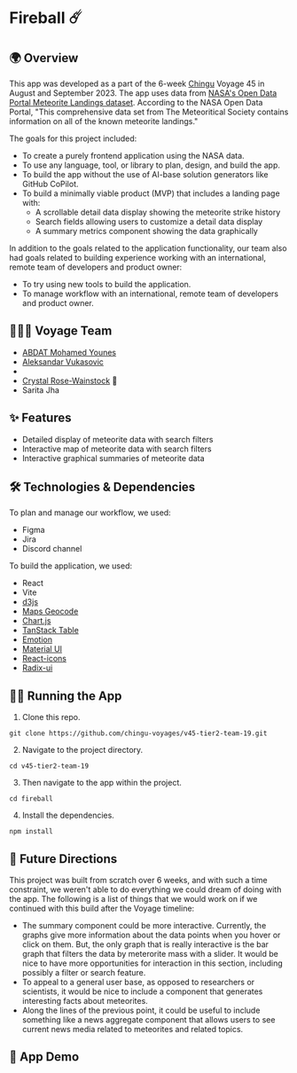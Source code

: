 # Fireball ☄️

## 🌍 Overview

This app was developed as a part of the 6-week [Chingu](https://www.chingu.io/) Voyage 45 in August and September 2023. The app uses data from [NASA's Open Data Portal Meteorite Landings dataset](https://data.nasa.gov/Space-Science/Meteorite-Landings/gh4g-9sfh). According to the NASA Open Data Portal, "This comprehensive data set from The Meteoritical Society contains information on all of the known meteorite landings."

The goals for this project included:

- To create a purely frontend application using the NASA data.
- To use any language, tool, or library to plan, design, and build the app.
- To build the app without the use of AI-base solution generators like GitHub CoPilot.
- To build a minimally viable product (MVP) that includes a landing page with:
  - A scrollable detail data display showing the meteorite strike history
  - Search fields allowing users to customize a detail data display
  - A summary metrics component showing the data graphically

In addition to the goals related to the application functionality, our team also had goals related to building experience working with an international, remote team of developers and product owner:

- To try using new tools to build the application.
- To manage workflow with an international, remote team of developers and product owner.

## 🧑‍🤝‍🧑 Voyage Team

- [ABDAT Mohamed Younes](https://github.com/uKiJo)
- [Aleksandar Vukasovic](https://github.com/vukas86)
-
- [Crystal Rose-Wainstock](https://github.com/crwainstock) 👋
- Sarita Jha

## ✨ Features

- Detailed display of meteorite data with search filters
- Interactive map of meteorite data with search filters
- Interactive graphical summaries of meteorite data

## 🛠️ Technologies & Dependencies

To plan and manage our workflow, we used:

- Figma
- Jira
- Discord channel

To build the application, we used:

- React
- Vite
- [d3js](https://d3js.org/what-is-d3)
- [Maps Geocode](https://geocode.maps.co/)
- [Chart.js](https://www.chartjs.org/)
- [TanStack Table](https://tanstack.com/table/v8/)
- [Emotion](https://emotion.sh/docs/introduction)
- [Material UI](https://mui.com/material-ui/getting-started/)
- [React-icons](https://www.npmjs.com/package/react-icons)
- [Radix-ui](https://www.radix-ui.com/)

## 👩‍💻 Running the App

1. Clone this repo.

```
git clone https://github.com/chingu-voyages/v45-tier2-team-19.git
```

2. Navigate to the project directory.

```
cd v45-tier2-team-19
```

3. Then navigate to the app within the project.

```
cd fireball
```

4. Install the dependencies.

```
npm install
```

## 🤩 Future Directions

This project was built from scratch over 6 weeks, and with such a time constraint, we weren't able to do everything we could dream of doing with the app. The following is a list of things that we would work on if we continued with this build after the Voyage timeline:

- The summary component could be more interactive. Currently, the graphs give more information about the data points when you hover or click on them. But, the only graph that is really interactive is the bar graph that filters the data by meterorite mass with a slider. It would be nice to have more opportunities for interaction in this section, including possibly a filter or search feature.
- To appeal to a general user base, as opposed to researchers or scientists, it would be nice to include a component that generates interesting facts about meteorites.
- Along the lines of the previous point, it could be useful to include something like a news aggregate component that allows users to see current news media related to meteorites and related topics.

## 👀 App Demo
